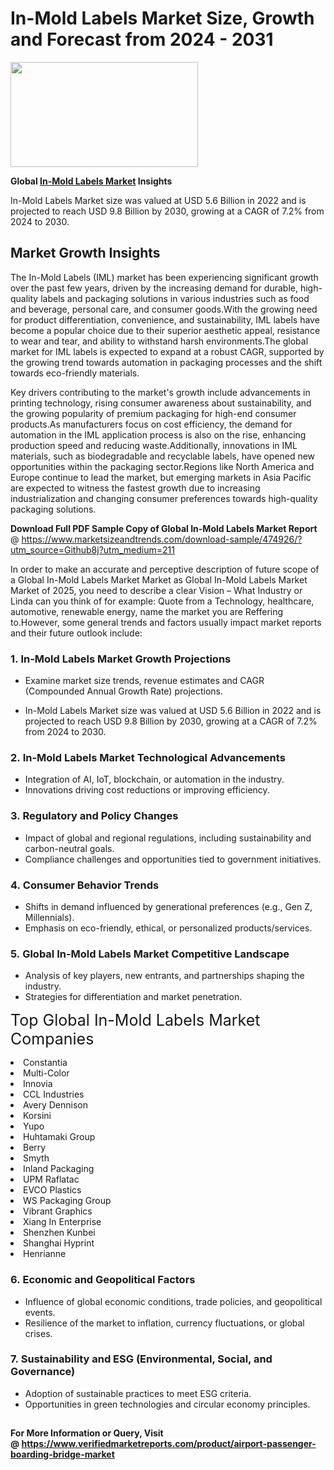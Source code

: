 <H1>In-Mold Labels Market Size, Growth and Forecast from 2024 - 2031</H1><img class="aligncenter size-medium wp-image-584254" src="https://thirdeyenews.in/wp-content/uploads/2024/09/Global-Market-Research-300x168.jpeg" alt="" width="300" height="168" /><p><strong>Global&nbsp;<a href="https://www.marketsizeandtrends.com/download-sample/474926/?utm_source=Github8j?utm_medium=211">In-Mold Labels Market</a> Insights</strong></p><p>In-Mold Labels Market size was valued at USD 5.6 Billion in 2022 and is projected to reach USD 9.8 Billion by 2030, growing at a CAGR of 7.2% from 2024 to 2030.</p><p><h2>Market Growth Insights</h2> <p>The In-Mold Labels (IML) market has been experiencing significant growth over the past few years, driven by the increasing demand for durable, high-quality labels and packaging solutions in various industries such as food and beverage, personal care, and consumer goods.With the growing need for product differentiation, convenience, and sustainability, IML labels have become a popular choice due to their superior aesthetic appeal, resistance to wear and tear, and ability to withstand harsh environments.The global market for IML labels is expected to expand at a robust CAGR, supported by the growing trend towards automation in packaging processes and the shift towards eco-friendly materials.</p> <p>Key drivers contributing to the market's growth include advancements in printing technology, rising consumer awareness about sustainability, and the growing popularity of premium packaging for high-end consumer products.As manufacturers focus on cost efficiency, the demand for automation in the IML application process is also on the rise, enhancing production speed and reducing waste.Additionally, innovations in IML materials, such as biodegradable and recyclable labels, have opened new opportunities within the packaging sector.Regions like North America and Europe continue to lead the market, but emerging markets in Asia Pacific are expected to witness the fastest growth due to increasing industrialization and changing consumer preferences towards high-quality packaging solutions.</p> <p><span class=""><strong>Download Full PDF Sample Copy of Global In-Mold Labels Market Report</strong> @ <a href="https://www.marketsizeandtrends.com/download-sample/474926/?utm_source=Github8j?utm_medium=211" target="_blank">https://www.marketsizeandtrends.com/download-sample/474926/?utm_source=Github8j?utm_medium=211</a></span></p><p>In order to make an accurate and perceptive description of future scope of a Global&nbsp;In-Mold Labels Market Market as Global&nbsp;In-Mold Labels Market Market of 2025, you need to describe a clear Vision &ndash; What Industry or Linda can you think of for example: Quote from a Technology, healthcare, automotive, renewable energy, name the market you are Reffering to.However, some general trends and factors usually impact market reports and their future outlook include:</p><h3>1.&nbsp;<strong>In-Mold Labels Market Growth Projections</strong></h3><ul><li>Examine market size trends, revenue estimates and CAGR (Compounded Annual Growth Rate) projections.</li><li><p>In-Mold Labels Market size was valued at USD 5.6 Billion in 2022 and is projected to reach USD 9.8 Billion by 2030, growing at a CAGR of 7.2% from 2024 to 2030.</p></li></ul><h3>2.&nbsp;<strong>In-Mold Labels Market Technological Advancements</strong></h3><ul><li>Integration of AI, IoT, blockchain, or automation in the industry.</li><li>Innovations driving cost reductions or improving efficiency.</li></ul><h3>3.&nbsp;<strong>Regulatory and Policy Changes</strong></h3><ul><li>Impact of global and regional regulations, including sustainability and carbon-neutral goals.</li><li>Compliance challenges and opportunities tied to government initiatives.</li></ul><h3>4.&nbsp;<strong>Consumer Behavior Trends</strong></h3><ul><li>Shifts in demand influenced by generational preferences (e.g., Gen Z, Millennials).</li><li>Emphasis on eco-friendly, ethical, or personalized products/services.</li></ul><h3>5.&nbsp;<strong>Global In-Mold Labels Market Competitive Landscape</strong></h3><ul><li>Analysis of key players, new entrants, and partnerships shaping the industry.</li><li>Strategies for differentiation and market penetration.</li></ul><p data-pm-slice="1 1 []"><span style="color: inherit; font-family: inherit; font-size: 25px;">Top Global In-Mold Labels Market Companies</span></p><div class="" data-test-id=""><p><li>Constantia</li><li> Multi-Color</li><li> Innovia</li><li> CCL Industries</li><li> Avery Dennison</li><li> Korsini</li><li> Yupo</li><li> Huhtamaki Group</li><li> Berry</li><li> Smyth</li><li> Inland Packaging</li><li> UPM Raflatac</li><li> EVCO Plastics</li><li> WS Packaging Group</li><li> Vibrant Graphics</li><li> Xiang In Enterprise</li><li> Shenzhen Kunbei</li><li> Shanghai Hyprint</li><li> Henrianne</li></p></div><h3>6.&nbsp;<strong>Economic and Geopolitical Factors</strong></h3><ul><li>Influence of global economic conditions, trade policies, and geopolitical events.</li><li>Resilience of the market to inflation, currency fluctuations, or global crises.</li></ul><h3>7.&nbsp;<strong>Sustainability and ESG (Environmental, Social, and Governance)</strong></h3><ul><li>Adoption of sustainable practices to meet ESG criteria.</li><li>Opportunities in green technologies and circular economy principles.</li></ul><h2><strong style="font-size: 14px;">For More Information or Query, Visit @&nbsp;</strong><a style="background-color: #ffffff; font-size: 14px;" href="https://www.marketsizeandtrends.com/report/in-mold-labels-market/" target="_blank">https://www.verifiedmarketreports.com/product/airport-passenger-boarding-bridge-market</a></h2>